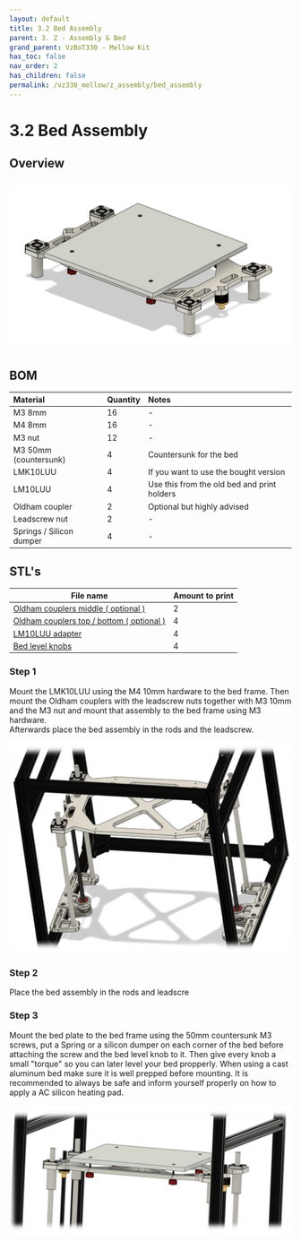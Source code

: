 ```yaml
---
layout: default
title: 3.2 Bed Assembly
parent: 3. Z - Assembly & Bed
grand_parent: VzBoT330 - Mellow Kit
has_toc: false
nav_order: 2
has_children: false
permalink: /vz330_mellow/z_assembly/bed_assembly
---
```


# 3.2 Bed Assembly

## Overview

![Bed Overview](../../assets/images/manual/vz330_mellow/z_assembly/bed_assembly/overview.png)

## BOM

| Material        | Quantity          | Notes |
|:-------------|:------------------|:------|
| M3 8mm           | 16 | -  |
| M4 8mm | 16   | -  |
| M3 nut | 12 | - |
| M3 50mm (countersunk) | 4 | Countersunk for the bed |
| LMK10LUU | 4 | If you want to use the bought version |
| LM10LUU | 4 | Use this from the old bed and print holders |
| Oldham coupler | 2 | Optional but highly advised |
| Leadscrew nut | 2 | - |
| Springs / Silicon dumper | 4 | - |

## STL's

| File name | Amount to print |
|-----------|-----------------|
| <a href="https://github.com/VzBoT3D/VzBoT-Vz330/blob/master/Assemblies%20BOM%20and%20STL/Bed%20Assembly/STLs/Oldham_middle.stl" target="_blank">Oldham couplers middle ( optional )</a> | 2 | - |
| <a href="https://github.com/VzBoT3D/VzBoT-Vz330/blob/master/Assemblies%20BOM%20and%20STL/Bed%20Assembly/STLs/Oldham_topbot.stl" target="_blank">Oldham couplers top / bottom ( optional )</a> | 4 | - |
| <a href="https://github.com/VzBoT3D/VzBoT-Vz330/blob/master/Assemblies%20BOM%20and%20STL/Z%20complete%20system%20-%20Aluminum/STLs/LM10LUU%20to%20LMK10LUU.stl" target="_blank">LM10LUU adapter</a> | 4 | Only if you don't use the bought version |
| <a href="https://github.com/VzBoT3D/VzBoT-Vz330/blob/master/Assemblies%20BOM%20and%20STL/Z%20complete%20system%20-%20Aluminum/STLs/Bed%20level%20adjustment%20knobs%20.stl" target="_blank">Bed level knobs</a> | 4 | - |

### Step 1

Mount the LMK10LUU using the M4 10mm hardware to the bed frame. Then mount the Oldham couplers with the leadscrew nuts together with M3 10mm and the M3 nut and mount that assembly to the bed frame using M3 hardware.<br>
Afterwards place the bed assembly in the rods and the leadscrew.

![Bed mount](../../assets/images/manual/vz330_mellow/z_assembly/bed_assembly/mount.png)

### Step 2

Place the bed assembly in the rods and leadscre

### Step 3

Mount the bed plate to the bed frame using the 50mm countersunk M3 screws, put a Spring or a silicon dumper on each corner of the bed before attaching the screw and the bed level knob to it. Then give every knob a small "torque" so you can later level your bed propperly. When using a cast aluminum bed make sure it is well prepped before mounting. It is recommended to always be safe and inform yourself properly on how to apply a AC silicon heating pad.

![Bed plate](../../assets/images/manual/vz330_mellow/z_assembly/bed_assembly/plate.png)